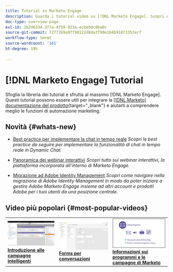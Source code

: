 ```yaml
---
title: Tutorial su Marketo Engage
description: Guarda i tutorial video su [!DNL Marketo Engage]. Scopri di più su cone utilizzare le funzionalità di automazione marketing e altro ancora.
doc-type: overview-page
exl-id: 1b2d6334-377a-4f59-923a-ecbe0dc0ba0c
source-git-commit: 7277269a9ff98122d8da3f90e1b4b91872352ecf
workflow-type: tm+mt
source-wordcount: '161'
ht-degree: 19%

---
```


# [!DNL Marketo Engage] Tutorial

Sfoglia la libreria dei tutorial e sfrutta al massimo [!DNL Marketo Engage]. Questi tutorial possono essere utili per integrare la [[!DNL Marketo] documentazione del prodotto](https://experienceleague.adobe.com/docs/marketo/using/home.html?lang=it){target="_blank"} e aiutarti a comprendere meglio le funzioni di automazione marketing.

<!-- <div id="recs-overview-body-1"></div>
<div id="recs-overview-body-2"></div>
<div id="recs-overview-body-3"></div>
<div id="recs-overview-body-4"></div>
<div id="recs-overview-body-5"></div>
<div id="recs-overview-body-6"></div> -->

## Novità {#whats-new}

* [Best practice per implementare la chat in tempo reale](https://experienceleague.adobe.com/en/docs/marketo-learn/tutorials/dynamic-chat/live-chat-best-practices)
  _Scopri le best practice da seguire per implementare la funzionalità di chat in tempo reale in Dynamic Chat._

* [Panoramica dei webinar interattivi](https://experienceleague.adobe.com/en/docs/marketo-learn/tutorials/events/interactive-webinars-overview)
  _Scopri tutto sui webinar interattivi, la piattaforma incorporata all&#39;interno di Marketo Engage._

* [Migrazione ad Adobe Identity Management](https://experienceleague.adobe.com/en/docs/marketo-learn/tutorials/fundamentals/migrating-to-adobe-identity-management)
  _Scopri come navigare nella migrazione di Adobe Identity Management in modo da poter iniziare a gestire Adobe Marketo Engage insieme ad altri account e prodotti Adobe per i tuoi utenti da una posizione centrale._

## Video più popolari {#most-popular-videos}

<table>
<tr>
<td>
<a href="https://experienceleague.adobe.com/it/docs/marketo-learn/tutorials/programs-and-campaigns/smart-campaigns-101"><img alt="miniatura per campagne intelligenti 101" src="assets/tutorials-homepage-1.png"></a>
<div><a href="https://experienceleague.adobe.com/it/docs/marketo-learn/tutorials/programs-and-campaigns/smart-campaigns-101"><strong>Introduzione alle campagne intelligenti</strong></a></div>
</td>
<td>
<a href="https://experienceleague.adobe.com/en/docs/marketo-learn/tutorials/dynamic-chat/conversational-forms"><img alt="miniatura per Forms per conversational" src="assets/tutorials-homepage-2.png"></a>
<div><a href="https://experienceleague.adobe.com/en/docs/marketo-learn/tutorials/dynamic-chat/conversational-forms"><strong>Forms per conversazioni</strong></a></div>
</td>
<td>
<a href="https://experienceleague.adobe.com/it/docs/marketo-learn/tutorials/fundamentals/programs-and-campaigns"><img alt="Informazioni su programmi e campagne Marketo" src="assets/tutorials-homepage-3.png" /></a>
<div><a href="https://experienceleague.adobe.com/it/docs/marketo-learn/tutorials/fundamentals/programs-and-campaigns"><strong>Informazioni sui programmi e le campagne di Marketo</strong></a></div>
</td>
</tr>
</table>

